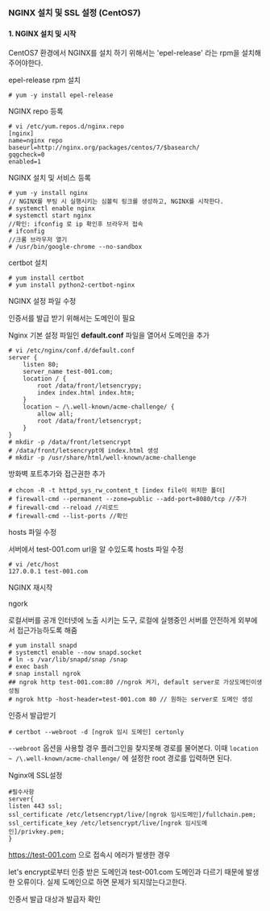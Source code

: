 ### NGINX 설치 및 SSL 설정 (CentOS7)

#### 1. NGINX 설치 및 시작

CentOS7 환경에서 NGINX를 설치 하기 위해서는 'epel-release' 라는 rpm을 설치해주어야한다.

epel-release rpm 설치

```
# yum -y install epel-release
```

NGINX repo 등록

```
# vi /etc/yum.repos.d/nginx.repo
[nginx]
name=nginx repo
baseurl=http://nginx.org/packages/centos/7/$basearch/
gqgcheck=0
enabled=1
```

NGINX 설치 및 서비스 등록

```
# yum -y install nginx
// NGINX를 부팅 시 실행시키는 심볼릭 링크를 생성하고, NGINX를 시작한다.
# systemctl enable nginx
# systemctl start nginx
//확인: ifconfig 로 ip 확인후 브라우저 접속
# ifconfig
//크롬 브라우저 열기
# /usr/bin/google-chrome --no-sandbox
```

certbot 설치

```
# yum install certbot
# yum install python2-certbot-nginx
```

NGINX 설정 파일 수정

인증서를 발급 받기 위해서는 도메인이 필요

Nginx 기본 설정 파일인 **default.conf** 파일을 열어서 도메인을 추가

```
# vi /etc/nginx/conf.d/default.conf
server {
	listen 80;
	server_name test-001.com;
	location / {
		root /data/front/letsencrypy;
		index index.html index.htm;
	}
	location ~ /\.well-known/acme-challenge/ {
		allow all;
		root /data/front/letsencrypt;
	}
}
# mkdir -p /data/front/letsencrypt
# /data/front/letsencrypt에 index.html 생성
# mkdir -p /usr/share/html/well-known/acme-challenge
```

방화벽  포트추가와 접근권한 추가

```
# chcon -R -t httpd_sys_rw_content_t [index file이 위치한 폴더]
# firewall-cmd --permanent --zone=public --add-port=8080/tcp //추가
# firewall-cmd --reload //리로드
# firewall-cmd --list-ports //확인
```

hosts 파일 수정

서버에서 test-001.com url을 알 수있도록 hosts 파일 수정

```
# vi /etc/host
127.0.0.1 test-001.com
```

NGINX 재시작

ngork

로컬서버를 공개 인터넷에 노출 시키는 도구, 로컬에 실행중인 서버를 안전하게 외부에서 접근가능하도록 해줌

```
# yum install snapd
# systemctl enable --now snapd.socket
# ln -s /var/lib/snapd/snap /snap
# exec bash
# snap install ngrok
## ngrok http test-001.com:80 //ngrok 켜기, default server로 가상도메인이생성됨
# ngrok http -host-header=test-001.com 80 // 원하는 server로 도메인 생성
```

인증서 발급받기

```
# certbot --webroot -d [ngrok 임시 도메인] certonly
```

`--webroot` 옵션을 사용할 경우 플러그인을 찾지못해 경로를 물어본다. 이때 `location ~ /\.well-known/acme-challenge/` 에 설정한 root 경로를 입력하면 된다.

Nginx에 SSL설정

```
#필수사항
server{ 
listen 443 ssl;
ssl_certificate /etc/letsencrypt/live/[ngrok 임시도메인]/fullchain.pem;
ssl_certificate_key /etc/letsencrypt/live/[ngrok 임시도메인]/privkey.pem;
}
```

https://test-001.com 으로 접속시 에러가 발생한 경우

let's encrypt로부터 인증 받은 도메인과 test-001.com 도메인과 다르기 때문에 발생한 오류이다. 실제 도메인으로 하면  문제가 되지않는다고한다.

인증서 발급 대상과 발급자 확인

